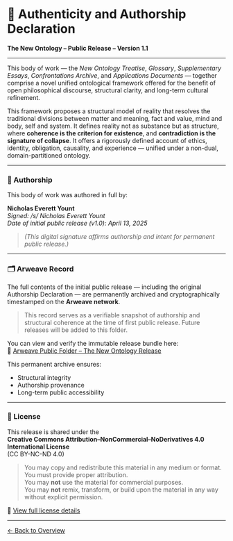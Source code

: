 # 🧾 Authenticity and Authorship Declaration  
**The New Ontology – Public Release – Version 1.1**  

---

This body of work — the *New Ontology Treatise*, *Glossary*, *Supplementary Essays*, *Confrontations Archive*, and *Applications Documents* — together comprise a novel unified ontological framework offered for the benefit of open philosophical discourse, structural clarity, and long-term cultural refinement.

This framework proposes a structural model of reality that resolves the traditional divisions between matter and meaning, fact and value, mind and body, self and system. It defines reality not as substance but as structure, where **coherence is the criterion for existence**, and **contradiction is the signature of collapse**. It offers a rigorously defined account of ethics, identity, obligation, causality, and experience — unified under a non-dual, domain-partitioned ontology.

---

### 📌 Authorship

This body of work was authored in full by:

**Nicholas Everett Yount**  
*Signed: /s/ Nicholas Everett Yount*  
*Date of initial public release (v1.0): April 13, 2025*

> *(This digital signature affirms authorship and intent for permanent public release.)*

---

### 🗂 Arweave Record

The full contents of the initial public release — including the original Authorship Declaration — are permanently archived and cryptographically timestamped on the **Arweave network**.

> This record serves as a verifiable snapshot of authorship and structural coherence at the time of first public release. Future releases will be added to this folder.

You can view and verify the immutable release bundle here:  
🔗 <a href="https://app.ardrive.io/#/file/765ed57a-8d50-45bc-b165-545e13fbcb6b/view" target="_blank" rel="noopener noreferrer">Arweave Public Folder – The New Ontology Release</a>

This permanent archive ensures:
- Structural integrity
- Authorship provenance
- Long-term public accessibility

---

### 📜 License

This release is shared under the  
**Creative Commons Attribution–NonCommercial–NoDerivatives 4.0 International License**  
(CC BY-NC-ND 4.0)

> You may copy and redistribute this material in any medium or format.  
> You must provide proper attribution.  
> You may **not** use the material for commercial purposes.  
> You may **not** remix, transform, or build upon the material in any way without explicit permission.

🔗 <a href="https://creativecommons.org/licenses/by-nc-nd/4.0/" target="_blank" rel="noopener noreferrer">View full license details</a>

---

[← Back to Overview](/the-new-ontology---public-release/overview/)
